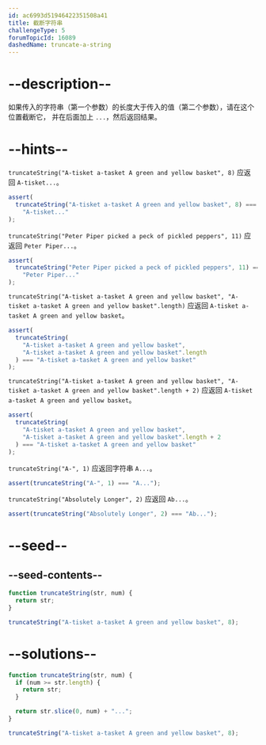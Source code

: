 ```yaml
---
id: ac6993d51946422351508a41
title: 截断字符串
challengeType: 5
forumTopicId: 16089
dashedName: truncate-a-string
---
```


# --description--

如果传入的字符串（第一个参数）的长度大于传入的值（第二个参数），请在这个位置截断它， 并在后面加上 `...`，然后返回结果。

# --hints--

`truncateString("A-tisket a-tasket A green and yellow basket", 8)` 应返回 `A-tisket...`。

```js
assert(
  truncateString("A-tisket a-tasket A green and yellow basket", 8) ===
    "A-tisket..."
);
```

`truncateString("Peter Piper picked a peck of pickled peppers", 11)` 应返回 `Peter Piper...`。

```js
assert(
  truncateString("Peter Piper picked a peck of pickled peppers", 11) ===
    "Peter Piper..."
);
```

`truncateString("A-tisket a-tasket A green and yellow basket", "A-tisket a-tasket A green and yellow basket".length)` 应返回 `A-tisket a-tasket A green and yellow basket`。

```js
assert(
  truncateString(
    "A-tisket a-tasket A green and yellow basket",
    "A-tisket a-tasket A green and yellow basket".length
  ) === "A-tisket a-tasket A green and yellow basket"
);
```

`truncateString("A-tisket a-tasket A green and yellow basket", "A-tisket a-tasket A green and yellow basket".length + 2)` 应返回 `A-tisket a-tasket A green and yellow basket`。

```js
assert(
  truncateString(
    "A-tisket a-tasket A green and yellow basket",
    "A-tisket a-tasket A green and yellow basket".length + 2
  ) === "A-tisket a-tasket A green and yellow basket"
);
```

`truncateString("A-", 1)` 应返回字符串 `A...`。

```js
assert(truncateString("A-", 1) === "A...");
```

`truncateString("Absolutely Longer", 2)` 应返回 `Ab...`。

```js
assert(truncateString("Absolutely Longer", 2) === "Ab...");
```

# --seed--

## --seed-contents--

```js
function truncateString(str, num) {
  return str;
}

truncateString("A-tisket a-tasket A green and yellow basket", 8);
```

# --solutions--

```js
function truncateString(str, num) {
  if (num >= str.length) {
    return str;
  }

  return str.slice(0, num) + "...";
}

truncateString("A-tisket a-tasket A green and yellow basket", 8);
```
